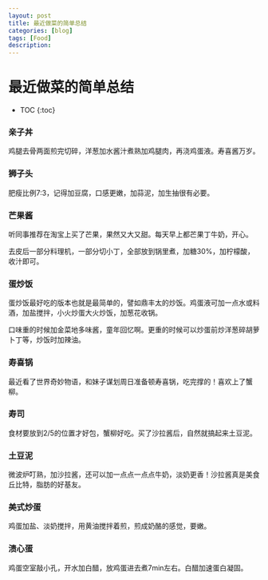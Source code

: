 ```yaml
---
layout: post
title: 最近做菜的简单总结
categories: [blog]
tags: [Food] 
description:
---
```


# 最近做菜的简单总结

* TOC
{:toc}

### 亲子丼

鸡腿去骨两面煎完切碎，洋葱加水酱汁煮熟加鸡腿肉，再浇鸡蛋液。寿喜酱万岁。

### 狮子头

肥瘦比例7:3，记得加豆腐，口感更嫩，加蒜泥，加生抽很有必要。

### 芒果酱

听同事推荐在淘宝上买了芒果，果然又大又甜。每天早上都芒果丁牛奶，开心。

去皮后一部分料理机，一部分切小丁，全部放到锅里煮，加糖30%，加柠檬酸，收汁即可。

### 蛋炒饭

蛋炒饭最好吃的版本也就是最简单的，譬如鼎丰太的炒饭。鸡蛋液可加一点水或料酒，加盐搅拌，小火炒蛋大火炒饭，加葱花收锅。

口味重的时候加金菜地多味酱，童年回忆啊。更重的时候可以炒蛋前炒洋葱碎胡萝卜丁等，炒饭时加辣油。

### 寿喜锅

最近看了世界奇妙物语，和妹子谋划周日准备顿寿喜锅，吃完撑的！喜欢上了蟹柳。

### 寿司

食材要放到2/5的位置才好包，蟹柳好吃。买了沙拉酱后，自然就搞起来土豆泥。

### 土豆泥

微波炉叮熟，加沙拉酱，还可以加一点点一点点牛奶，淡奶更香！沙拉酱真是美食丘比特，脂肪的好基友。

### 美式炒蛋

鸡蛋加盐、淡奶搅拌，用黄油搅拌着煎，煎成奶酪的感觉，要嫩。

### 渍心蛋

鸡蛋空室敲小孔，开水加白醋，放鸡蛋进去煮7min左右。白醋加速蛋白凝固。